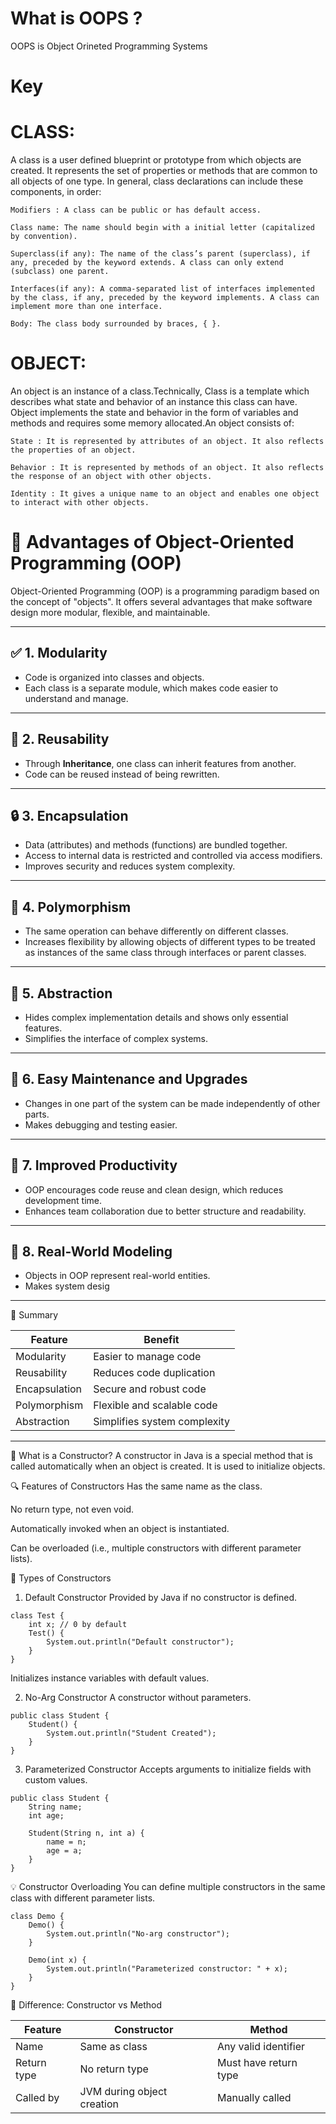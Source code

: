 # What is OOPS ?
OOPS is Object Orineted Programming Systems
# Key 
# CLASS:

A class is a user defined blueprint or prototype from which objects are created.  It represents the set of properties or methods that are common to all objects of one type. In general, class declarations can include these components, in order:

    Modifiers : A class can be public or has default access.
    
    Class name: The name should begin with a initial letter (capitalized by convention).
    
    Superclass(if any): The name of the class’s parent (superclass), if any, preceded by the keyword extends. A class can only extend (subclass) one parent.
    
    Interfaces(if any): A comma-separated list of interfaces implemented by the class, if any, preceded by the keyword implements. A class can implement more than one interface.
    
    Body: The class body surrounded by braces, { }.

# OBJECT:

An object is an instance of a class.Technically, Class is a template which describes what state and behavior of an instance this class can have. Object implements the state and behavior in the form of variables and methods and requires some memory allocated.An object consists of:

    State : It is represented by attributes of an object. It also reflects the properties of an object.
    
    Behavior : It is represented by methods of an object. It also reflects the response of an object with other objects.
    
    Identity : It gives a unique name to an object and enables one object to interact with other objects.

# 🚀 Advantages of Object-Oriented Programming (OOP)

Object-Oriented Programming (OOP) is a programming paradigm based on the concept of "objects". It offers several advantages that make software design more modular, flexible, and maintainable.

---

## ✅ 1. **Modularity**
- Code is organized into classes and objects.
- Each class is a separate module, which makes code easier to understand and manage.

---

## 🔄 2. **Reusability**
- Through **Inheritance**, one class can inherit features from another.
- Code can be reused instead of being rewritten.

---

## 🔒 3. **Encapsulation**
- Data (attributes) and methods (functions) are bundled together.
- Access to internal data is restricted and controlled via access modifiers.
- Improves security and reduces system complexity.

---

## 🔁 4. **Polymorphism**
- The same operation can behave differently on different classes.
- Increases flexibility by allowing objects of different types to be treated as instances of the same class through interfaces or parent classes.

---

## 🧬 5. **Abstraction**
- Hides complex implementation details and shows only essential features.
- Simplifies the interface of complex systems.

---

## 🔧 6. **Easy Maintenance and Upgrades**
- Changes in one part of the system can be made independently of other parts.
- Makes debugging and testing easier.

---

## 🧠 7. **Improved Productivity**
- OOP encourages code reuse and clean design, which reduces development time.
- Enhances team collaboration due to better structure and readability.

---

## 👥 8. **Real-World Modeling**
- Objects in OOP represent real-world entities.
- Makes system desig
---
  📌 Summary

 | Feature       | Benefit                      |
| ------------- | ---------------------------- |
| Modularity    | Easier to manage code        |
| Reusability   | Reduces code duplication     |
| Encapsulation | Secure and robust code       |
| Polymorphism  | Flexible and scalable code   |
| Abstraction   | Simplifies system complexity |

---

📌 What is a Constructor?
A constructor in Java is a special method that is called automatically when an object is created. It is used to initialize objects.

🔍 Features of Constructors
Has the same name as the class.

No return type, not even void.

Automatically invoked when an object is instantiated.

Can be overloaded (i.e., multiple constructors with different parameter lists).

🧱 Types of Constructors
1. Default Constructor
Provided by Java if no constructor is defined.
```
class Test {
    int x; // 0 by default
    Test() {
        System.out.println("Default constructor");
    }
}

```

Initializes instance variables with default values.

2. No-Arg Constructor
A constructor without parameters.
```
public class Student {
    Student() {
        System.out.println("Student Created");
    }
}

```
3. Parameterized Constructor
Accepts arguments to initialize fields with custom values.
```
public class Student {
    String name;
    int age;

    Student(String n, int a) {
        name = n;
        age = a;
    }
}
```

💡 Constructor Overloading
You can define multiple constructors in the same class with different parameter lists.
```
class Demo {
    Demo() {
        System.out.println("No-arg constructor");
    }

    Demo(int x) {
        System.out.println("Parameterized constructor: " + x);
    }
}

```

🔄 Difference: Constructor vs Method

| Feature     | Constructor                | Method                |
| ----------- | -------------------------- | --------------------- |
| Name        | Same as class              | Any valid identifier  |
| Return type | No return type             | Must have return type |
| Called by   | JVM during object creation | Manually called       |



